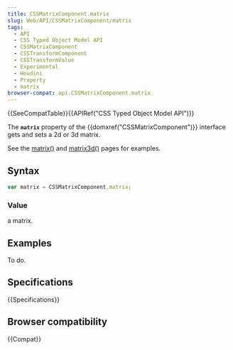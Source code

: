 ```yaml
---
title: CSSMatrixComponent.matrix
slug: Web/API/CSSMatrixComponent/matrix
tags:
  - API
  - CSS Typed Object Model API
  - CSSMatrixComponent
  - CSSTransformComponent
  - CSSTransformValue
  - Experimental
  - Houdini
  - Property
  - matrix
browser-compat: api.CSSMatrixComponent.matrix
---
```

{{SeeCompatTable}}{{APIRef("CSS Typed Object Model API")}}

The **`matrix`** property of the
{{domxref("CSSMatrixComponent")}} interface gets and sets a 2d or 3d matrix.

See the [matrix()](</en-US/docs/Web/CSS/transform-function/matrix()>) and [matrix3d()](</en-US/docs/Web/CSS/transform-function/matrix3d()>) pages for
examples.

## Syntax

```js
var matrix = CSSMatrixComponent.matrix;
```

### Value

a matrix.

## Examples

To do.

## Specifications

{{Specifications}}

## Browser compatibility

{{Compat}}
